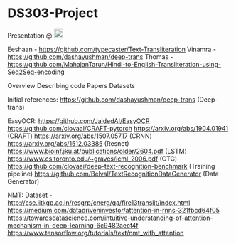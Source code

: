 # DS303-Project

Presentation @ <a href="https://www.overleaf.com/7868194542mwnnvcjthtzp"><img src="https://cdn.overleaf.com/img/ol-brand/overleaf_og_logo.png" width=20 height=20></a>

Eeshaan - https://github.com/typecaster/Text-Transliteration
Vinamra - https://github.com/dashayushman/deep-trans
Thomas -  https://github.com/MahajanTarun/Hindi-to-English-Transliteration-using-Seq2Seq-encoding

Overview
Describing code
Papers
Datasets

Initial references:
https://github.com/dashayushman/deep-trans (Deep-trans)

EasyOCR:
https://github.com/JaidedAI/EasyOCR
https://github.com/clovaai/CRAFT-pytorch
https://arxiv.org/abs/1904.01941 (CRAFT)
https://arxiv.org/abs/1507.05717 (CRNN)
https://arxiv.org/abs/1512.03385 (Resnet)
https://www.bioinf.jku.at/publications/older/2604.pdf (LSTM)
https://www.cs.toronto.edu/~graves/icml_2006.pdf (CTC)
https://github.com/clovaai/deep-text-recognition-benchmark (Training pipeline)
https://github.com/Belval/TextRecognitionDataGenerator (Data Generator)

NMT:
Dataset - http://cse.iitkgp.ac.in/resgrp/cnerg/qa/fire13translit/index.html
https://medium.com/datadriveninvestor/attention-in-rnns-321fbcd64f05
https://towardsdatascience.com/intuitive-understanding-of-attention-mechanism-in-deep-learning-6c9482aecf4f
https://www.tensorflow.org/tutorials/text/nmt_with_attention
